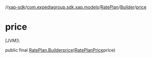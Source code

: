 //[xap-sdk](../../../../index.md)/[com.expediagroup.sdk.xap.models](../../index.md)/[RatePlan](../index.md)/[Builder](index.md)/[price](price.md)

# price

[JVM]\

public final [RatePlan.Builder](index.md)[price](price.md)([RatePlanPrice](../../-rate-plan-price/index.md)price)
